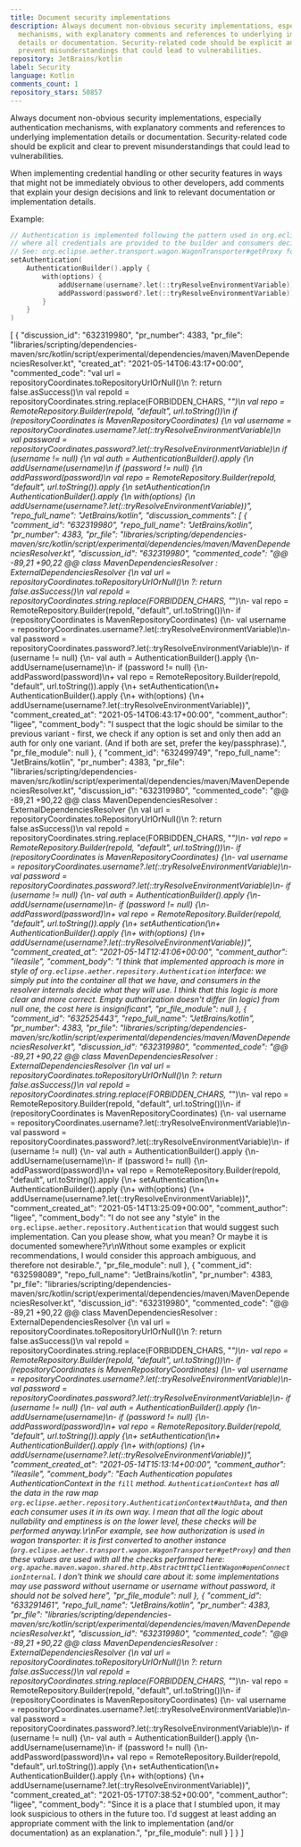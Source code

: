 ```yaml
---
title: Document security implementations
description: Always document non-obvious security implementations, especially authentication
  mechanisms, with explanatory comments and references to underlying implementation
  details or documentation. Security-related code should be explicit and clear to
  prevent misunderstandings that could lead to vulnerabilities.
repository: JetBrains/kotlin
label: Security
language: Kotlin
comments_count: 1
repository_stars: 50857
---
```


Always document non-obvious security implementations, especially authentication mechanisms, with explanatory comments and references to underlying implementation details or documentation. Security-related code should be explicit and clear to prevent misunderstandings that could lead to vulnerabilities.

When implementing credential handling or other security features in ways that might not be immediately obvious to other developers, add comments that explain your design decisions and link to relevant documentation or implementation details.

Example:
```kotlin
// Authentication is implemented following the pattern used in org.eclipse.aether.repository.Authentication
// where all credentials are provided to the builder and consumers decide what to use
// See: org.eclipse.aether.transport.wagon.WagonTransporter#getProxy for implementation details
setAuthentication(
    AuthenticationBuilder().apply {
        with(options) {
            addUsername(username?.let(::tryResolveEnvironmentVariable))
            addPassword(password?.let(::tryResolveEnvironmentVariable))
        }
    }
)
```


[
  {
    "discussion_id": "632319980",
    "pr_number": 4383,
    "pr_file": "libraries/scripting/dependencies-maven/src/kotlin/script/experimental/dependencies/maven/MavenDependenciesResolver.kt",
    "created_at": "2021-05-14T06:43:17+00:00",
    "commented_code": "val url = repositoryCoordinates.toRepositoryUrlOrNull()\n            ?: return false.asSuccess()\n        val repoId = repositoryCoordinates.string.replace(FORBIDDEN_CHARS, \"_\")\n        val repo = RemoteRepository.Builder(repoId, \"default\", url.toString())\n        if (repositoryCoordinates is MavenRepositoryCoordinates) {\n            val username = repositoryCoordinates.username?.let(::tryResolveEnvironmentVariable)\n            val password = repositoryCoordinates.password?.let(::tryResolveEnvironmentVariable)\n            if (username != null) {\n                val auth = AuthenticationBuilder().apply {\n                    addUsername(username)\n                    if (password != null) {\n                        addPassword(password)\n        val repo = RemoteRepository.Builder(repoId, \"default\", url.toString()).apply {\n            setAuthentication(\n                AuthenticationBuilder().apply {\n                    with(options) {\n                        addUsername(username?.let(::tryResolveEnvironmentVariable))",
    "repo_full_name": "JetBrains/kotlin",
    "discussion_comments": [
      {
        "comment_id": "632319980",
        "repo_full_name": "JetBrains/kotlin",
        "pr_number": 4383,
        "pr_file": "libraries/scripting/dependencies-maven/src/kotlin/script/experimental/dependencies/maven/MavenDependenciesResolver.kt",
        "discussion_id": "632319980",
        "commented_code": "@@ -89,21 +90,22 @@ class MavenDependenciesResolver : ExternalDependenciesResolver {\n         val url = repositoryCoordinates.toRepositoryUrlOrNull()\n             ?: return false.asSuccess()\n         val repoId = repositoryCoordinates.string.replace(FORBIDDEN_CHARS, \"_\")\n-        val repo = RemoteRepository.Builder(repoId, \"default\", url.toString())\n-        if (repositoryCoordinates is MavenRepositoryCoordinates) {\n-            val username = repositoryCoordinates.username?.let(::tryResolveEnvironmentVariable)\n-            val password = repositoryCoordinates.password?.let(::tryResolveEnvironmentVariable)\n-            if (username != null) {\n-                val auth = AuthenticationBuilder().apply {\n-                    addUsername(username)\n-                    if (password != null) {\n-                        addPassword(password)\n+        val repo = RemoteRepository.Builder(repoId, \"default\", url.toString()).apply {\n+            setAuthentication(\n+                AuthenticationBuilder().apply {\n+                    with(options) {\n+                        addUsername(username?.let(::tryResolveEnvironmentVariable))",
        "comment_created_at": "2021-05-14T06:43:17+00:00",
        "comment_author": "ligee",
        "comment_body": "I suspect that the logic should be similar to the previous variant - first, we check if any option is set and only then add an auth for only one variant. (And if both are set, prefer the key/passphrase).",
        "pr_file_module": null
      },
      {
        "comment_id": "632499749",
        "repo_full_name": "JetBrains/kotlin",
        "pr_number": 4383,
        "pr_file": "libraries/scripting/dependencies-maven/src/kotlin/script/experimental/dependencies/maven/MavenDependenciesResolver.kt",
        "discussion_id": "632319980",
        "commented_code": "@@ -89,21 +90,22 @@ class MavenDependenciesResolver : ExternalDependenciesResolver {\n         val url = repositoryCoordinates.toRepositoryUrlOrNull()\n             ?: return false.asSuccess()\n         val repoId = repositoryCoordinates.string.replace(FORBIDDEN_CHARS, \"_\")\n-        val repo = RemoteRepository.Builder(repoId, \"default\", url.toString())\n-        if (repositoryCoordinates is MavenRepositoryCoordinates) {\n-            val username = repositoryCoordinates.username?.let(::tryResolveEnvironmentVariable)\n-            val password = repositoryCoordinates.password?.let(::tryResolveEnvironmentVariable)\n-            if (username != null) {\n-                val auth = AuthenticationBuilder().apply {\n-                    addUsername(username)\n-                    if (password != null) {\n-                        addPassword(password)\n+        val repo = RemoteRepository.Builder(repoId, \"default\", url.toString()).apply {\n+            setAuthentication(\n+                AuthenticationBuilder().apply {\n+                    with(options) {\n+                        addUsername(username?.let(::tryResolveEnvironmentVariable))",
        "comment_created_at": "2021-05-14T12:41:06+00:00",
        "comment_author": "ileasile",
        "comment_body": "I think that implemented approach is more in style of `org.eclipse.aether.repository.Authentication` interface: we simply put into the container all that we have, and consumers in the resolver internals decide what they will use. I think that this logic is more clear and more correct. Empty authorization doesn't differ (in logic) from null one, the cost here is insignificant",
        "pr_file_module": null
      },
      {
        "comment_id": "632525443",
        "repo_full_name": "JetBrains/kotlin",
        "pr_number": 4383,
        "pr_file": "libraries/scripting/dependencies-maven/src/kotlin/script/experimental/dependencies/maven/MavenDependenciesResolver.kt",
        "discussion_id": "632319980",
        "commented_code": "@@ -89,21 +90,22 @@ class MavenDependenciesResolver : ExternalDependenciesResolver {\n         val url = repositoryCoordinates.toRepositoryUrlOrNull()\n             ?: return false.asSuccess()\n         val repoId = repositoryCoordinates.string.replace(FORBIDDEN_CHARS, \"_\")\n-        val repo = RemoteRepository.Builder(repoId, \"default\", url.toString())\n-        if (repositoryCoordinates is MavenRepositoryCoordinates) {\n-            val username = repositoryCoordinates.username?.let(::tryResolveEnvironmentVariable)\n-            val password = repositoryCoordinates.password?.let(::tryResolveEnvironmentVariable)\n-            if (username != null) {\n-                val auth = AuthenticationBuilder().apply {\n-                    addUsername(username)\n-                    if (password != null) {\n-                        addPassword(password)\n+        val repo = RemoteRepository.Builder(repoId, \"default\", url.toString()).apply {\n+            setAuthentication(\n+                AuthenticationBuilder().apply {\n+                    with(options) {\n+                        addUsername(username?.let(::tryResolveEnvironmentVariable))",
        "comment_created_at": "2021-05-14T13:25:09+00:00",
        "comment_author": "ligee",
        "comment_body": "I do not see any \"style\" in the `org.eclipse.aether.repository.Authentication` that would suggest such implementation. Can you please show, what you mean? Or maybe it is documented somewhere?\r\nWithout some examples or explicit recommendations, I would consider this approach ambiguous, and therefore not desirable.",
        "pr_file_module": null
      },
      {
        "comment_id": "632598089",
        "repo_full_name": "JetBrains/kotlin",
        "pr_number": 4383,
        "pr_file": "libraries/scripting/dependencies-maven/src/kotlin/script/experimental/dependencies/maven/MavenDependenciesResolver.kt",
        "discussion_id": "632319980",
        "commented_code": "@@ -89,21 +90,22 @@ class MavenDependenciesResolver : ExternalDependenciesResolver {\n         val url = repositoryCoordinates.toRepositoryUrlOrNull()\n             ?: return false.asSuccess()\n         val repoId = repositoryCoordinates.string.replace(FORBIDDEN_CHARS, \"_\")\n-        val repo = RemoteRepository.Builder(repoId, \"default\", url.toString())\n-        if (repositoryCoordinates is MavenRepositoryCoordinates) {\n-            val username = repositoryCoordinates.username?.let(::tryResolveEnvironmentVariable)\n-            val password = repositoryCoordinates.password?.let(::tryResolveEnvironmentVariable)\n-            if (username != null) {\n-                val auth = AuthenticationBuilder().apply {\n-                    addUsername(username)\n-                    if (password != null) {\n-                        addPassword(password)\n+        val repo = RemoteRepository.Builder(repoId, \"default\", url.toString()).apply {\n+            setAuthentication(\n+                AuthenticationBuilder().apply {\n+                    with(options) {\n+                        addUsername(username?.let(::tryResolveEnvironmentVariable))",
        "comment_created_at": "2021-05-14T15:13:14+00:00",
        "comment_author": "ileasile",
        "comment_body": "Each Authentication populates AuthenticationContext in the `fill` method. `AuthenticationContext` has all the data in the raw map `org.eclipse.aether.repository.AuthenticationContext#authData`, and then each consumer uses it in its own way. I mean that all the logic about nullability and emptiness is on the lower level, these checks will be performed anyway.\r\nFor example, see how authorization is used in wagon transporter: it is first converted to another instance (`org.eclipse.aether.transport.wagon.WagonTransporter#getProxy`) and then these values are used with all the checks performed here: `org.apache.maven.wagon.shared.http.AbstractHttpClientWagon#openConnectionInternal`. I don't think we should care about it: some implementations may use password without username or username without password, it should not be solved here",
        "pr_file_module": null
      },
      {
        "comment_id": "633291461",
        "repo_full_name": "JetBrains/kotlin",
        "pr_number": 4383,
        "pr_file": "libraries/scripting/dependencies-maven/src/kotlin/script/experimental/dependencies/maven/MavenDependenciesResolver.kt",
        "discussion_id": "632319980",
        "commented_code": "@@ -89,21 +90,22 @@ class MavenDependenciesResolver : ExternalDependenciesResolver {\n         val url = repositoryCoordinates.toRepositoryUrlOrNull()\n             ?: return false.asSuccess()\n         val repoId = repositoryCoordinates.string.replace(FORBIDDEN_CHARS, \"_\")\n-        val repo = RemoteRepository.Builder(repoId, \"default\", url.toString())\n-        if (repositoryCoordinates is MavenRepositoryCoordinates) {\n-            val username = repositoryCoordinates.username?.let(::tryResolveEnvironmentVariable)\n-            val password = repositoryCoordinates.password?.let(::tryResolveEnvironmentVariable)\n-            if (username != null) {\n-                val auth = AuthenticationBuilder().apply {\n-                    addUsername(username)\n-                    if (password != null) {\n-                        addPassword(password)\n+        val repo = RemoteRepository.Builder(repoId, \"default\", url.toString()).apply {\n+            setAuthentication(\n+                AuthenticationBuilder().apply {\n+                    with(options) {\n+                        addUsername(username?.let(::tryResolveEnvironmentVariable))",
        "comment_created_at": "2021-05-17T07:38:52+00:00",
        "comment_author": "ligee",
        "comment_body": "Since it is a place that I stumbled upon, it may look suspicious to others in the future too. I'd suggest at least adding an appropriate comment with the link to implementation (and/or documentation) as an explanation.",
        "pr_file_module": null
      }
    ]
  }
]
